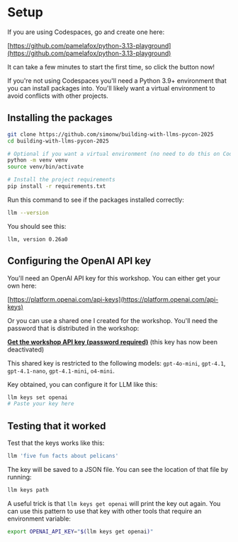 # Setup

If you are using Codespaces, go and create one here:

[https://github.com/pamelafox/python-3.13-playground](https://github.com/pamelafox/python-3.13-playground)

It can take a few minutes to start the first time, so click the button now!

If you're not using Codespaces you'll need a Python 3.9+ environment that you can install packages into. You'll likely want a virtual environment to avoid conflicts with other projects.

## Installing the packages

```bash
git clone https://github.com/simonw/building-with-llms-pycon-2025
cd building-with-llms-pycon-2025

# Optional if you want a virtual environment (no need to do this on Codespaces):
python -m venv venv
source venv/bin/activate

# Install the project requirements
pip install -r requirements.txt
```

Run this command to see if the packages installed correctly:

```bash
llm --version
```
You should see this:
```
llm, version 0.26a0
```

## Configuring the OpenAI API key

You'll need an OpenAI API key for this workshop. You can either get your own here:

[https://platform.openai.com/api-keys](https://platform.openai.com/api-keys)

Or you can use a shared one I created for the workshop. You'll need the password that is distributed in the workshop:

**[Get the workshop API key (password required)](https://tools.simonwillison.net/encrypt#s4zfXxKzT7Qy6dYfQYIq5w0VvGeOLnvuOn3+MM9pHUuMyvwCLhNo6i/q4tqUVYhPQA1kVO55c1QUqn/8jZpMR1IOoOJphKbbjtVD82gIGekmisiYNa4UVNPt88cKddI+zK3TBljHOjTwIqPxQSvWkgRJGETORa26d6d1NahdcKUeUmHuTrjNciqgt9iowD1zkAIejsBq84+A0aRrxWLEfMWfi2lhiW3Rd0hJu0lJpuV3AVR3K/PuywlrGhx91Ns8hmWpQ/ImSXKkAcIUY4/ZjNWY/g==)** (this key has now been deactivated)

This shared key is restricted to the following models: `gpt-4o-mini`, `gpt-4.1`, `gpt-4.1-nano`, `gpt-4.1-mini`, `o4-mini`.

Key obtained, you can configure it for LLM like this:

```bash
llm keys set openai
# Paste your key here
```

## Testing that it worked

Test that the keys works like this:
```bash
llm 'five fun facts about pelicans'
```
The key will be saved to a JSON file. You can see the location of that file by running:
```bash
llm keys path
```

A useful trick is that `llm keys get openai` will print the key out again. You can use this pattern to use that key with other tools that require an environment variable:

```bash
export OPENAI_API_KEY="$(llm keys get openai)"
```
